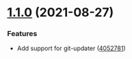 # [1.1.0](https://github.com/johnakos/simple-wp-mods/compare/1.0.0...1.1.0) (2021-08-27)


### Features

* Add support for git-updater ([4052781](https://github.com/johnakos/simple-wp-mods/commit/40527814fea6541d86018e69bf739ec9772a901c))
